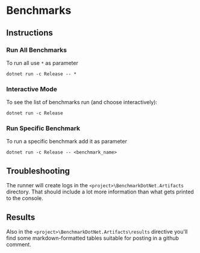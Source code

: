 # Benchmarks

## Instructions

### Run All Benchmarks

To run all use `*` as parameter
```
dotnet run -c Release -- *
```

### Interactive Mode

To see the list of benchmarks run (and choose interactively):
```
dotnet run -c Release
```

### Run Specific Benchmark

To run a specific benchmark add it as parameter
```
dotnet run -c Release -- <benchmark_name>
```


## Troubleshooting

The runner will create logs in the `<project>\BenchmarkDotNet.Artifacts` directory. That should include a lot more information
than what gets printed to the console.

## Results

Also in the `<project>\BenchmarkDotNet.Artifacts\results` directive you'll find some markdown-formatted tables suitable for posting
in a github comment.